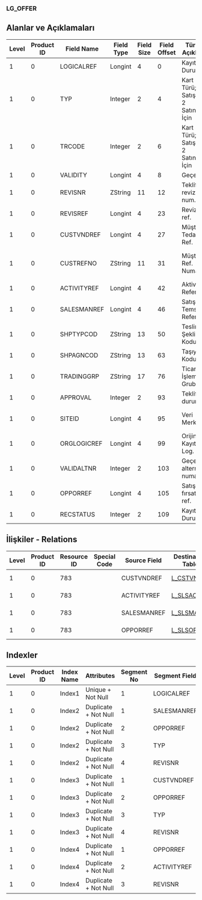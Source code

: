 ### LG_OFFER

## Alanlar ve Açıklamaları

**Level**|**Product ID**|**Field Name**|**Field Type**|**Field Size**|**Field Offset**|**Türkçe Açıklama**|**Expression**
-----|-----|-----|-----|-----|-----|-----|-----
1|0|LOGICALREF|Longint|4|0|Kayıt Durumu|Record Status
1|0|TYP|Integer|2|4|Kart Türü; 1 Satış İçin; 2 Satınalma İçin|Card Type ;1 For Sales;2 For Purchase;1 For Sales;2 For Purchase
1|0|TRCODE|Integer|2|6|Kart Türü; 1 Satış İçin; 2 Satınalma İçin|Card Type ;1 For Sales;2 For Purchase;1 For Sales;2 For Purchase
1|0|VALIDITY|Longint|4|8|Geçerlilik|Validity
1|0|REVISNR|ZString|11|12|Teklif revizyon num.|Offer Revision Number
1|0|REVISREF|Longint|4|23|Revizyon ref.|Revision Reference
1|0|CUSTVNDREF|Longint|4|27|Müşteri / Tedarikçi Ref.|Customer / Vendor Reference
1|0|CUSTREFNO|ZString|11|31|Müşteri Ref. Numarası|Customer Reference (Visual Objective)
1|0|ACTIVITYREF|Longint|4|42|Aktivite Referansı|Activity Reference
1|0|SALESMANREF|Longint|4|46|Satış Temsilcisi Referansı|Sales Representative Reference
1|0|SHPTYPCOD|ZString|13|50|Teslimat Şekli Kodu|Delivery Type Code
1|0|SHPAGNCOD|ZString|13|63|Taşıyıcı Kodu|Shipment Agent Code
1|0|TRADINGGRP|ZString|17|76|Ticari İşlem Grubu|Trading Option
1|0|APPROVAL|Integer|2|93|Teklif durumu|Offer Status
1|0|SITEID|Longint|4|95|Veri Merkezi|Data Processing Site
1|0|ORGLOGICREF|Longint|4|99|Orijinal Kayıt Log. Ref.|Original Record Logical Reference
1|0|VALIDALTNR|Integer|2|103|Geçerli alternatif numarası|Valid Alternative Number
1|0|OPPORREF|Longint|4|105|Satış fırsatları ref.|Sales Opportunity Reference
1|0|RECSTATUS|Integer|2|109|Kayıt Durumu|Record Status

## İlişkiler - Relations

**Level**|**Product ID**|**Resource ID**|**Special Code**|**Source Field**|**Destination Table**|**Destination Field**|**Relation Type**|**Extra Condition**
-----|-----|-----|-----|-----|-----|-----|-----|-----
1|0|783||CUSTVNDREF|[L_CSTVND](../LG_CSTVND "L_CSTVND")|LOGICALREF|one-to-one|
1|0|783||ACTIVITYREF|[L_SLSACTIV](../LG_SLSACTIV "L_SLSACTIV")|LOGICALREF|one-to-one|
1|0|783||SALESMANREF|[L_SLSMAN](../LG_SLSMAN "L_SLSMAN")|LOGICALREF|one-to-one|
1|0|783||OPPORREF|[L_SLSOPPOR](../LG_SLSOPPOR "L_SLSOPPOR")|LOGICALREF|one-to-one|

## Indexler

**Level**|**Product ID**|**Index Name**|**Attributes**|**Segment No**|**Segment Field**|**Sense**
-----|-----|-----|-----|-----|-----|-----
1|0|Index1|Unique + Not Null|1|LOGICALREF|Ascending
1|0|Index2|Duplicate + Not Null|1|SALESMANREF|Ascending
1|0|Index2|Duplicate + Not Null|2|OPPORREF|Ascending
1|0|Index2|Duplicate + Not Null|3|TYP|Ascending
1|0|Index2|Duplicate + Not Null|4|REVISNR|Ascending
1|0|Index3|Duplicate + Not Null|1|CUSTVNDREF|Ascending
1|0|Index3|Duplicate + Not Null|2|OPPORREF|Ascending
1|0|Index3|Duplicate + Not Null|3|TYP|Ascending
1|0|Index3|Duplicate + Not Null|4|REVISNR|Ascending
1|0|Index4|Duplicate + Not Null|1|OPPORREF|Ascending
1|0|Index4|Duplicate + Not Null|2|ACTIVITYREF|Ascending
1|0|Index4|Duplicate + Not Null|3|REVISNR|Ascending
